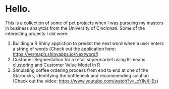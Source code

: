 # Hello.

This is a collection of some of pet projects when I was pursuing my masters in business analytcis from the University of Cincinnati. Some of the interesting projects I did were:

  1. Building a R Shiny appliction to predict the next word when a user enters a string of words (Check out the application here: https://vermaph.shinyapps.io/Nextword/)
  2. Customer Segmentation for a retail supermarket using K-means clustering and Customer Value Model in R 
  3. Simulating coffee ordering process from end to end at one of the Starbucks, identifying the bottleneck and recommending solution (Check out the video: https://www.youtube.com/watch?v=_cYIlvXjiEs)
